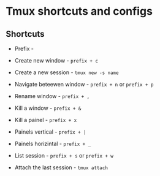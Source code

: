 # Tmux shortcuts and configs

## Shortcuts

- Prefix - <C-space>

- Create new window - `prefix + c`

- Create a new session - `tmux new -s name`

- Navigate beteewen window - `prefix + n` or `prefix + p`

- Rename window - `prefix + ,`

- Kill a window - `prefix + &`

- Kill a painel - `prefix + x`

- Painels vertical - `prefix + |`

- Painels horizintal - `prefix + _`

- List session - `prefix + s` or `prefix + w`

- Attach the last session - `tmux attach`



